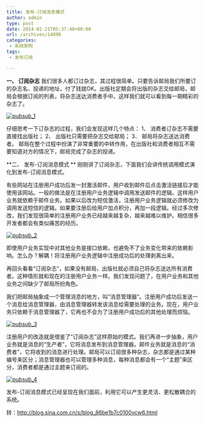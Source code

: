 ```yaml
---
title: 发布-订阅消息模式
author: admin
type: post
date: 2014-02-21T05:37:48+00:00
url: /archives/14890
categories:
 - 系统架构
tags:
 - 发布订阅

---
```

**一、 订阅杂志**
我们很多人都订过杂志，其过程很简单。只要告诉邮局我们所要订的杂志名、投递的地址，付了钱就OK。出版社定期会将出版的杂志交给邮局，邮局会根据订阅的列表，将杂志送达消费者手中。这样我们就可以看到每一期精彩的杂志了。

[![pubsub_1](http://blog.haohtml.com/wp-content/uploads/2014/02/pubsub_1.jpg)][1]

仔细思考一下订杂志的过程，我们会发现这样几个特点：
1、 消费者订杂志不需要直接找出版社；
2、 出版社只需要把杂志交给邮局；
3、 邮局将杂志送达消费者。
邮局在整个过程中扮演了非常重要的中转作用，在出版社和消费者相互不需要知道对方的情况下，邮局完成了杂志的投递。

**二、 发布-订阅消息模式
** 刚刚讲了订阅杂志，下面我们会讲传统调用模式演化到发布-订阅消息模式。

有些网站在注册用户成功后发一封激活邮件，用户收到邮件后点击激活链接后才能使用该网站。一般的做法是在注册用户业务逻辑中调用发送邮件的逻辑。这样用户业务就依赖于邮件业务。如果以后改为短信激活，注册用户业务逻辑就必须修改为调用发送短信的逻辑。如果要注册后给用户加点积分，再加一段逻辑。经过多次修改，我们发现很简单的注册用户业务已经越来越复杂，越来越难以维护。相信很多开发者都会有类似痛苦的经历。

[![pubsub_2](http://blog.haohtml.com/wp-content/uploads/2014/02/pubsub_2.jpg)][2]

即使用户业务实现中对其他业务是接口依赖，也避免不了业务变化带来的依赖影响。怎么办？解耦！将注册用户业务逻辑中注册成功后的处理剥离出来。

再回头看看“订阅杂志”，如果没有邮局，出版社就必须自己将杂志送达所有消费者。这种情形就和现在的注册用户业务一样。我们发现问题了，在用户业务和其他业务之间缺少了邮局所扮角色。

我们把邮局抽象成一个管理消息的地方，叫“消息管理器”。注册用户成功后发送一个消息给消息管理器，由消息管理器转发该消息给需要处理的业务。现在，用户业务只依赖于消息管理器了，它再也不会为了注册用户成功后的其他处理而烦恼。

[![pubsub_3](http://blog.haohtml.com/wp-content/uploads/2014/02/pubsub_3.jpg)][3]

注册用户的改造就是借鉴了“订阅杂志”这样原始的模式。我们再进一步抽象，用户业务就是消息的“生产者”，它将消息发布到消息管理器。邮件业务就是消息的“消费者”，它将收到的消息进行处理。邮局可以订阅很多种杂志，杂志都是通过某种编号来区分；消息管理器也可以管理多种消息，每种消息都会有一个“主题”来区分，消费者都是通过主题来订阅的。

[![pubsub_4](http://blog.haohtml.com/wp-content/uploads/2014/02/pubsub_4.jpg)][4]

发布-订阅消息模式已经呈现在我们面前，利用它可以产生更灵活、更松散耦合的系统。

转：http://blog.sina.com.cn/s/blog_86be1b7c0100vcw6.html

 [1]: http://blog.haohtml.com/wp-content/uploads/2014/02/pubsub_1.jpg
 [2]: http://blog.haohtml.com/wp-content/uploads/2014/02/pubsub_2.jpg
 [3]: http://blog.haohtml.com/wp-content/uploads/2014/02/pubsub_3.jpg
 [4]: http://blog.haohtml.com/wp-content/uploads/2014/02/pubsub_4.jpg